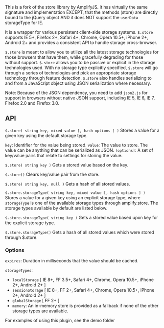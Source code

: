 This is a fork of the store library by AmplifyJS.
It has virtually the same signature and implementation EXCEPT,
that the methods (store) are directly bound to the jQuery object
AND it does NOT support the `userData` storageType for IE.

It is a wrapper for various persistent client-side storage systems. `$.store` supports IE 5+, Firefox 2+, Safari 4+, Chrome, Opera 10.5+, iPhone 2+, Android 2+ and provides a consistent API to handle storage cross-browser.

`$.store` is meant to allow you to utilize all the latest storage technologies for those browsers that have them, while gracefully degrading for those without support. `$.store` allows you to be passive or explicit in the storage technologies used. With no storage type explicitly specified, `$.store` will go through a series of technologies and pick an appropriate storage technology through feature detection. `$.store` also handles serializing to and from a JavaScript object using JSON serialization where necessary.

Note: Because of the JSON dependency, you need to add `json2.js` for support in browsers without native JSON support, including IE 5, IE 6, IE 7, Firefox 2.0 and Firefox 3.0.

## API

`$.store( string key, mixed value [, hash options ] )`
Stores a value for a given key using the default storage type.

`key`: Identifier for the value being stored.
`value`: The value to store. The value can be anything that can be serialized as JSON.
`[options]`: A set of key/value pairs that relate to settings for storing the value.

`$.store( string key )`
Gets a stored value based on the key.

`$.store()`
Clears key/value pair from the store.

`$.store( string key, null )`
Gets a hash of all stored values.

`$.store.storageType( string key, mixed value [, hash options ] )`
Stores a value for a given key using an explicit storage type, where `storageType`
is one of the available storage types through amplify.store.
The storage types available by default are listed below.

`$.store.storageType( string key )`
Gets a stored value based upon key for the explicit storage type.

`$.store.storageType()`
Gets a hash of all stored values which were stored through $.store.

### Options

`expires`: Duration in milliseconds that the value should be cached.

`storageTypes`:

* `localStorage` [ IE 8+, FF 3.5+, Safari 4+, Chrome, Opera 10.5+, iPhone 2+, Android 2+ ] 
* `sessionStorage` [ IE 8+, FF 2+, Safari 4+, Chrome, Opera 10.5+, iPhone 2+, Android 2+ ] 
* `globalStorage` [ FF 2+ ] 
* `memory`: An in-memory store is provided as a fallback if none of the other storage types are available.

For examples of using this plugin, see the demo folder
